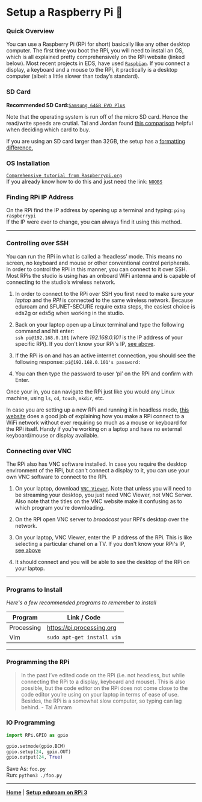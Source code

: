 # Setup a Raspberry Pi 🥧

### Quick Overview
You can use a Raspberry Pi (RPi for short) basically like any other desktop computer. The first time you boot the RPi, you will need to install an OS, which is all explained pretty comprehensively on the RPi website (linked below). Most recent projects in EDS, have used [`Raspbian`](https://www.raspbian.org).
If you connect a display, a keyboard and a mouse to the RPi, it practically is a desktop computer (albeit a little slower than today’s standard).

### SD Card

**Recommended SD Card:**[`Samsung 64GB EVO Plus`](https://www.amazon.ca/Samsung-Class-Adapter-MB-MC64DA-AM/dp/B01273JZMG/ref=sr_1_1_sspa?ie=UTF8&qid=1549166261&sr=8-1-spons&keywords=samsung+evo+plus+64gb&psc=1)

Note that the operating system is run off of the micro SD card. Hence the read/write speeds are crutial. Tal and Jordan found [this comparison](https://www.jeffgeerling.com/blog/2018/raspberry-pi-microsd-card-performance-comparison-2018) helpful when deciding which card to buy. <br>

If you are using an SD card larger than 32GB, the setup has a [formatting difference.](https://www.raspberrypi.org/documentation/installation/sdxc_formatting.md)

### OS Installation
[`Comprehensive tutorial from Raspberrypi.org`](https://projects.raspberrypi.org/en/projects/raspberry-pi-setting-up)<br>
If you already know how to do this and just need the link: [`NOOBS`](https://www.raspberrypi.org/downloads/noobs/)


### Finding RPi IP Address
On the RPi find the IP address by opening up a terminal and typing: `ping raspberrypi` <br> 
If the IP were ever to change, you can always find it using this method.

---

### Controlling over SSH
You can run the RPi in what is called a ‘headless’ mode. This means no screen, no keyboard and mouse or other conventional control peripherals. In order to control the RPi in this manner, you can connect to it over SSH. Most RPis the studio is using has an onboard WiFi antenna and is capable of connecting to the studio’s wireless network. 

1. In order to connect to the RPi over SSH you first need to make sure _your laptop_ and the _RPI_ is connected to the same wireless network. Because eduroam and SFUNET-SECURE require extra steps, the easiest choice is eds2g or eds5g when working in the studio. 

2. Back on your laptop open up a Linux terminal and type the following command and hit enter: <br>
`ssh pi@192.168.0.101` (where _192.168.0.101_ is the IP address of your specific RPi). If you don't know your RPi's IP, [see above](#finding-rpi-ip-address).

3. If the RPi is on and has an active internet connection, you should see the following response:
`pi@192.168.0.101's password:`

4. You can then type the password to user ‘pi’ on the RPi and confirm with Enter.

Once your in, you can navigate the RPi just like you would any Linux machine, using `ls`, `cd`, `touch`, `mkdir`, etc.

In case you are setting up a new RPi and running it in headless mode, [this website](https://howtoraspberrypi.com/how-to-raspberry-pi-headless-setup/) does a good job of explaining how you make a RPi connect to a WiFi network without ever requiring so much as a mouse or keyboard for the RPi itself. Handy if you’re working on a laptop and have no external keyboard/mouse or display available.

### Connecting over VNC
The RPi also has VNC software installed. In case you require the desktop environment of the RPi, but can't connect a display to it, you can use your own VNC software to connect to the RPi.

1. On your laptop, download [`VNC Viewer`](https://www.realvnc.com/en/connect/download/viewer/). Note that unless you will need to be streaming your desktop, you just need VNC Viewer, not VNC Server. Also note that the titles on the VNC website make it confusing as to which program you're downloading.

2. On the RPI open VNC server to _broadcast_ your RPi's desktop over the network.

3. On your laptop, VNC Viewer, enter the IP address of the RPi. This is like selecting a particular chanel on a TV. If you don't know your RPi's IP, [see above](#finding-rpi-ip-address)

4. It should connect and you will be able to see the desktop of the RPi on your laptop.

---

### Programs to Install
_Here's a few recommended programs to remember to install_

| Program| Link / Code|
|--------|------------|
|Processing | https://pi.processing.org|
|Vim | `sudo apt-get install vim`|

---

### Programming the RPi
>In the past I’ve edited code on the RPi (i.e. not headless, but while connecting the RPi to a display, keyboard and mouse). This is also possible, but the code editor on the RPi does not come close to the code editor you’re using on your laptop in terms of ease of use. Besides, the RPi is a somewhat slow computer, so typing can lag behind. - Tal Amram

### IO Programming
```python
import RPi.GPIO as gpio

gpio.setmode(gpio.BCM)
gpio.setup(24, gpio.OUT)
gpio.output(24, True)
```
Save As: `foo.py` <br>
Run: `python3 ./foo.py`


---
**[Home](README.md)** | **[Setup eduroam on RPi 3](setup-eduroam-raspberry-pi-3.md)**
